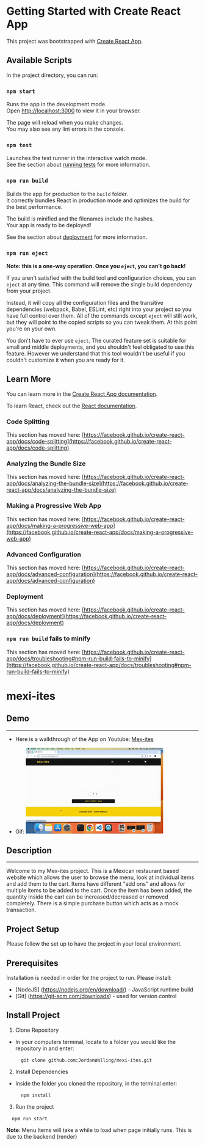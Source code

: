 # Getting Started with Create React App

This project was bootstrapped with [Create React App](https://github.com/facebook/create-react-app).

## Available Scripts

In the project directory, you can run:

### `npm start`

Runs the app in the development mode.\
Open [http://localhost:3000](http://localhost:3000) to view it in your browser.

The page will reload when you make changes.\
You may also see any lint errors in the console.

### `npm test`

Launches the test runner in the interactive watch mode.\
See the section about [running tests](https://facebook.github.io/create-react-app/docs/running-tests) for more information.

### `npm run build`

Builds the app for production to the `build` folder.\
It correctly bundles React in production mode and optimizes the build for the best performance.

The build is minified and the filenames include the hashes.\
Your app is ready to be deployed!

See the section about [deployment](https://facebook.github.io/create-react-app/docs/deployment) for more information.

### `npm run eject`

**Note: this is a one-way operation. Once you `eject`, you can't go back!**

If you aren't satisfied with the build tool and configuration choices, you can `eject` at any time. This command will remove the single build dependency from your project.

Instead, it will copy all the configuration files and the transitive dependencies (webpack, Babel, ESLint, etc) right into your project so you have full control over them. All of the commands except `eject` will still work, but they will point to the copied scripts so you can tweak them. At this point you're on your own.

You don't have to ever use `eject`. The curated feature set is suitable for small and middle deployments, and you shouldn't feel obligated to use this feature. However we understand that this tool wouldn't be useful if you couldn't customize it when you are ready for it.

## Learn More

You can learn more in the [Create React App documentation](https://facebook.github.io/create-react-app/docs/getting-started).

To learn React, check out the [React documentation](https://reactjs.org/).

### Code Splitting

This section has moved here: [https://facebook.github.io/create-react-app/docs/code-splitting](https://facebook.github.io/create-react-app/docs/code-splitting)

### Analyzing the Bundle Size

This section has moved here: [https://facebook.github.io/create-react-app/docs/analyzing-the-bundle-size](https://facebook.github.io/create-react-app/docs/analyzing-the-bundle-size)

### Making a Progressive Web App

This section has moved here: [https://facebook.github.io/create-react-app/docs/making-a-progressive-web-app](https://facebook.github.io/create-react-app/docs/making-a-progressive-web-app)

### Advanced Configuration

This section has moved here: [https://facebook.github.io/create-react-app/docs/advanced-configuration](https://facebook.github.io/create-react-app/docs/advanced-configuration)

### Deployment

This section has moved here: [https://facebook.github.io/create-react-app/docs/deployment](https://facebook.github.io/create-react-app/docs/deployment)

### `npm run build` fails to minify

This section has moved here: [https://facebook.github.io/create-react-app/docs/troubleshooting#npm-run-build-fails-to-minify](https://facebook.github.io/create-react-app/docs/troubleshooting#npm-run-build-fails-to-minify)

# mexi-ites

## Demo

---

- Here is a walkthrough of the App on Youtube:
  [Mex-ites](https://youtu.be/OyehU2yv_dY)

- Gif:
  ![Demo Gif]("../../src/assets/mex-ites-demo-gif.gif)

## Description
---

Welcome to my Mex-ites project. This is a Mexican restaurant based website which allows the user to browse the menu, look at individual items and add them to the cart. Items have different "add ons" and allows for multiple items to be added to the cart. Once the item has been added, the quantity inside the cart can be increased/decreased or removed completely. There is a simple purchase button which acts as a mock transaction. 

## Project Setup
Please follow the set up to have the project in your local environment. 

## Prerequisites
Installation is needed in order for the project to run. Please install:
- [NodeJS] (https://nodejs.org/en/download/) - JavaScript runtime build
- [Git] (https://git-scm.com/downloads) - used for version control

## Install Project
1. Clone Repository
- In your computers terminal, locate to a folder you would like the repository in and enter:
  ```
    git clone github.com:JordanWalling/mexi-ites.git
  ```

2. Install Dependencies
- Inside the folder you cloned the repository, in the terminal enter:
  ```
    npm install
  ```

3. Run the project
  ```
    npm run start
  ```

**Note**: Menu Items will take a while to load when page initially runs. This is due to the backend (render)
